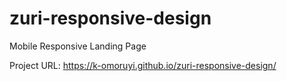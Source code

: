 # zuri-responsive-design
 Mobile Responsive Landing Page

Project URL: https://k-omoruyi.github.io/zuri-responsive-design/
